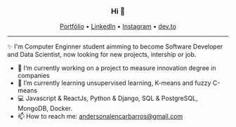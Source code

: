 <h3 align="center">Hi 👋</h3>
<p align="center">
  <a href="https://andersonalencarbarros.github.io/">Portfólio</a> •
  <a href="https://www.linkedin.com/in/alencarbarros/">LinkedIn</a> •
  <a href="https://www.instagram.com/alencarbarros_/">Instagram</a> •
  <a href="https://dev.to/andersonalencarbarros">dev.to</a>
</p>
 
---
 ✨ I'm Computer Enginner student aimming to become Software Developer and Data Scientist, now looking for new projects, intership or job.

- 🔭 I’m currently working on a project to measure innovation degree in companies
- 🌱 I’m currently learning unsupervised learning, K-means and fuzzy C-means
- 💻 Javascript & ReactJs, Python & Django, SQL & PostgreSQL, MongoDB, Docker.
- 📫 How to reach me: andersonalencarbarros@gmail.com

